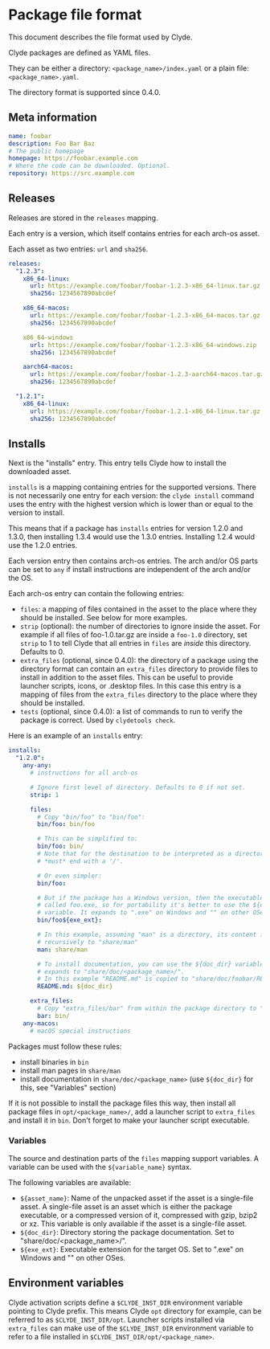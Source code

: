 # Package file format

This document describes the file format used by Clyde.

Clyde packages are defined as YAML files.

They can be either a directory: `<package_name>/index.yaml` or a plain file: `<package_name>.yaml`.

The directory format is supported since 0.4.0.

## Meta information

```yaml
name: foobar
description: Foo Bar Baz
# The public homepage
homepage: https://foobar.example.com
# Where the code can be downloaded. Optional.
repository: https://src.example.com
```

## Releases

Releases are stored in the `releases` mapping.

Each entry is a version, which itself contains entries for each arch-os asset.

Each asset as two entries: `url` and `sha256`.

```yaml
releases:
  "1.2.3":
    x86_64-linux:
      url: https://example.com/foobar/foobar-1.2.3-x86_64-linux.tar.gz
      sha256: 1234567890abcdef

    x86_64-macos:
      url: https://example.com/foobar/foobar-1.2.3-x86_64-macos.tar.gz
      sha256: 1234567890abcdef

    x86_64-windows
      url: https://example.com/foobar/foobar-1.2.3-x86_64-windows.zip
      sha256: 1234567890abcdef

    aarch64-macos:
      url: https://example.com/foobar/foobar-1.2.3-aarch64-macos.tar.gz
      sha256: 1234567890abcdef

  "1.2.1":
    x86_64-linux:
      url: https://example.com/foobar/foobar-1.2.1-x86_64-linux.tar.gz
      sha256: 1234567890abcdef
```

## Installs

Next is the "installs" entry. This entry tells Clyde how to install the downloaded asset.

`installs` is a mapping containing entries for the supported versions. There is not necessarily one entry for each version: the `clyde install` command uses the entry with the highest version which is lower than or equal to the version to install.

This means that if a package has `installs` entries for version 1.2.0 and 1.3.0, then installing 1.3.4 would use the 1.3.0 entries. Installing 1.2.4 would use the 1.2.0 entries.

Each version entry then contains arch-os entries. The arch and/or OS parts can be set to `any` if install instructions are independent of the arch and/or the OS.

Each arch-os entry can contain the following entries:

- `files`: a mapping of files contained in the asset to the place where they should be installed. See below for more examples.
- `strip` (optional): the number of directories to ignore inside the asset. For example if all files of foo-1.0.tar.gz are inside a `foo-1.0` directory, set `strip` to 1 to tell Clyde that all entries in `files` are *inside* this directory. Defaults to 0.
- `extra_files` (optional, since 0.4.0): the directory of a package using the directory format can contain an `extra_files` directory to provide files to install in addition to the asset files. This can be useful to provide launcher scripts, icons, or .desktop files. In this case this entry is a mapping of files from the `extra_files` directory to the place where they should be installed.
- `tests` (optional, since 0.4.0): a list of commands to run to verify the package is correct. Used by `clydetools check`.

Here is an example of an `installs` entry:

```yaml
installs:
  "1.2.0":
    any-any:
      # instructions for all arch-os

      # Ignore first level of directory. Defaults to 0 if not set.
      strip: 1

      files:
        # Copy "bin/foo" to "bin/foo":
        bin/foo: bin/foo

        # This can be simplified to:
        bin/foo: bin/
        # Note that for the destination to be interpreted as a directory, it
        # *must* end with a '/'.

        # Or even simpler:
        bin/foo:

        # But if the package has a Windows version, then the executable will be
        # called foo.exe, so for portability it's better to use the ${exe_ext}
        # variable. It expands to ".exe" on Windows and "" on other OSes.
        bin/foo${exe_ext}:

        # In this example, assuming "man" is a directory, its content is copied
        # recursively to "share/man"
        man: share/man

        # To install documentation, you can use the ${doc_dir} variable, which
        # expands to "share/doc/<package_name>/".
        # In this example "README.md" is copied to "share/doc/foobar/README.md".
        README.md: ${doc_dir}

      extra_files:
        # Copy "extra_files/bar" from within the package directory to "bin/bar"
        bar: bin/
    any-macos:
      # macOS special instructions
```

Packages must follow these rules:

- install binaries in `bin`
- install man pages in `share/man`
- install documentation in `share/doc/<package_name>` (use `${doc_dir}` for this, see "Variables" section)

If it is not possible to install the package files this way, then install all package files in `opt/<package_name>/`, add a launcher script to `extra_files` and install it in `bin`. Don't forget to make your launcher script executable.

### Variables

The source and destination parts of the `files` mapping support variables. A variable can be used with the `${variable_name}` syntax.

The following variables are available:

- `${asset_name}`: Name of the unpacked asset if the asset is a single-file asset. A single-file asset is an asset which is either the package executable, or a compressed version of it, compressed with gzip, bzip2 or xz. This variable is only available if the asset is a single-file asset.
- `${doc_dir}`: Directory storing the package documentation. Set to "share/doc/<package_name>/".
- `${exe_ext}`: Executable extension for the target OS. Set to ".exe" on Windows and "" on other OSes.

## Environment variables

Clyde activation scripts define a `$CLYDE_INST_DIR` environment variable pointing to Clyde prefix. This means Clyde `opt` directory for example, can be referred to as `$CLYDE_INST_DIR/opt`. Launcher scripts installed via `extra_files` can make use of the `$CLYDE_INST_DIR` environment variable to refer to a file installed in `$CLYDE_INST_DIR/opt/<package_name>`.
